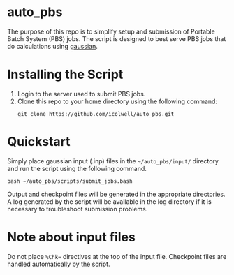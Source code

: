 # auto_pbs

The purpose of this repo is to simplify setup and submission
of Portable Batch System (PBS) jobs. The script is designed to best serve PBS
jobs that do calculations using [gaussian](http://gaussian.com/running/).

# Installing the Script

1. Login to the server used to submit PBS jobs.
2. Clone this repo to your home directory using the following command:
    ```
    git clone https://github.com/icolwell/auto_pbs.git
    ```

# Quickstart

Simply place gaussian input (.inp) files in the `~/auto_pbs/input/` directory and run the script using the following command.
```
bash ~/auto_pbs/scripts/submit_jobs.bash
```
Output and checkpoint files will be generated in the appropriate directories. A log generated by the script will be available in the log directory if it is necessary to troubleshoot submission problems.

# Note about input files

Do not place `%Chk=` directives at the top of the input file. Checkpoint files are handled
automatically by the script.
